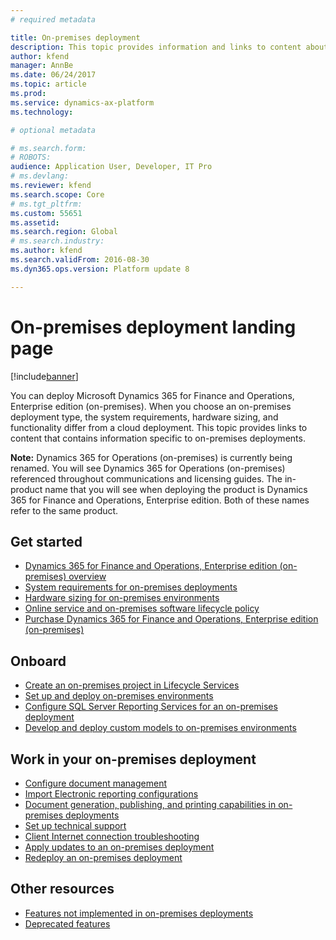```yaml
---
# required metadata

title: On-premises deployment
description: This topic provides information and links to content about on-premises deployments.
author: kfend
manager: AnnBe
ms.date: 06/24/2017
ms.topic: article
ms.prod: 
ms.service: dynamics-ax-platform
ms.technology: 

# optional metadata

# ms.search.form: 
# ROBOTS: 
audience: Application User, Developer, IT Pro
# ms.devlang: 
ms.reviewer: kfend
ms.search.scope: Core
# ms.tgt_pltfrm: 
ms.custom: 55651
ms.assetid: 
ms.search.region: Global
# ms.search.industry: 
ms.author: kfend
ms.search.validFrom: 2016-08-30
ms.dyn365.ops.version: Platform update 8

---
```

# On-premises deployment landing page

[!include[banner](../includes/banner.md)]

You can deploy Microsoft Dynamics 365 for Finance and Operations, Enterprise edition (on-premises). When you choose an on-premises deployment type, the system requirements, hardware sizing, and functionality differ from a cloud deployment. This topic provides links to content that contains information specific to on-premises deployments.

**Note:** Dynamics 365 for Operations (on-premises) is currently being renamed. You will see Dynamics 365 for Operations (on-premises) referenced throughout communications and licensing guides. The in-product name that you will see when deploying the product is Dynamics 365 for Finance and Operations, Enterprise edition. Both of these names refer to the same product.

## Get started
- [Dynamics 365 for Finance and Operations, Enterprise edition (on-premises) overview](on-premises-overview.md)
- [System requirements for on-premises deployments](../../fin-and-ops/get-started/system-requirements-on-prem.md)
- [Hardware sizing for on-premises environments](../../fin-and-ops/get-started/hardware-sizing-on-premises-environments.md)
- [Online service and on-premises software lifecycle policy](../migration-upgrade/versions-update-policy.md)
- [Purchase Dynamics 365 for Finance and Operations, Enterprise edition (on-premises)](../../fin-and-ops/get-started/purchase-on-premises.md)

## Onboard
- [Create an on-premises project in Lifecycle Services](../lifecycle-services/lbd-create-lcs-on-prem-project.md)
- [Set up and deploy on-premises environments](setup-deploy-on-premises-environments.md)
- [Configure SQL Server Reporting Services for an on-premises deployment](../analytics/configure-ssrs-on-premises.md)
- [Develop and deploy custom models to on-premises environments](develop-deploy-custom-models-on-premises.md)

## Work in your on-premises deployment
- [Configure document management](../../fin-and-ops/organization-administration/configure-document-management.md)
- [Import Electronic reporting configurations](../analytics/electronic-reporting-import-ger-configurations.md)
- [Document generation, publishing, and printing capabilities in on-premises deployments](../analytics/printing-capabilities-on-premises.md)
- [Set up technical support](../lifecycle-services/support-experience.md)
- [Client Internet connection troubleshooting](../user-interface/client-disconnected.md)
- [Apply updates to an on-premises deployment](deployment/apply-updates-on-premises.md)
- [Redeploy an on-premises deployment](deployment/redeploy-on-prem.md)

## Other resources
- [Features not implemented in on-premises deployments](../../fin-and-ops/get-started/features-not-implemented-on-prem.md)
- [Deprecated features](../migration-upgrade/deprecated-features.md)
 
